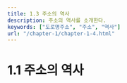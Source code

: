 ```yaml
---
title: 1.3 주소의 역사
description: 주소의 역사를 소개한다.
keywords: ["도로명주소", "주소", "역사"]
url: "/chapter-1/chapter-1-4.html"
---
```


# 1.1 주소의 역사
